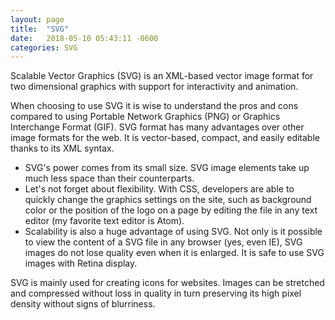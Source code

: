 ```yaml
---
layout: page
title:  "SVG"
date:   2018-05-10 05:43:11 -0600
categories: SVG
---
```


Scalable Vector Graphics (SVG) is an XML-based vector image format for two dimensional graphics with support for interactivity and animation.

When choosing to use SVG it is wise to understand the pros and cons compared to using Portable Network Graphics (PNG) or Graphics Interchange Format (GIF). SVG format has many advantages over other image formats for the web. It is vector-based, compact, and easily editable thanks to its XML syntax.

- SVG's power comes from its small size. SVG image elements take up much less space than their counterparts.
- Let's not forget about flexibility. With CSS, developers are able to quickly change the graphics settings on the site, such as background color or the position of the logo on a page by editing the file in any text editor (my favorite text editor is Atom).
- Scalability is also a huge advantage of using SVG. Not only is it possible to view the content of a SVG file in any browser (yes, even IE), SVG images do not lose quality even when it is enlarged. It is safe to use SVG images with Retina display.

SVG is mainly used for creating icons for websites. Images can be stretched and compressed without loss in quality in turn preserving its high pixel density without signs of blurriness.
